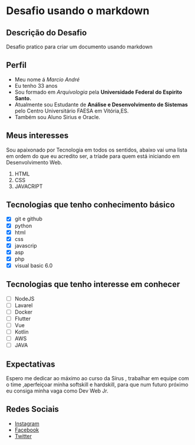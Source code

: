 # Desafio usando o markdown
## Descrição do Desafio 
Desafio pratico para criar um documento usando markdown
## Perfil
- Meu nome á *Marcio André* 
- Eu tenho 33 anos
- Sou formado em *Arquivologia* pela **Universidade Federal do Espirito Santo.**
- Atualmente sou Estudante de **Análise e Desenvolvimento de Sistemas** pelo Centro Universitário FAESA em Vitória,ES.
-  Também sou  Aluno Sirius e Oracle.
## Meus interesses

Sou apaixonado por Tecnologia em todos os sentidos, abaixo vai uma lista em ordem do que eu acredito ser, a tríade para quem está iniciando em Desenvolvimento Web.
1. HTML
2. CSS
3. JAVACRIPT
## Tecnologias que tenho conhecimento básico
- [x] git e github
- [x] python 
- [x] html 
- [x] css
- [x] javascrip
- [x] asp
- [x] php
- [x] visual basic 6.0
## Tecnologias que tenho interesse em conhecer
- [ ] NodeJS
- [ ] Lavarel
- [ ] Docker
- [ ] Flutter
- [ ] Vue
- [ ] Kotlin
- [ ] AWS
- [ ] JAVA
## Expectativas
Espero me dedicar ao máximo ao curso da Sírus , trabalhar em equipe com o time ,aperfeiçoar minha softskill e hardskill, para que num futuro próximo eu consiga minha vaga como Dev Web Jr.
## **Redes Sociais** 
- [Instagram](https://www.instagram.com/marrcioandre/)
- [Facebook](https://www.facebook.com/marcioandre23)
- [Twitter](https://twitter.com/andremarcio1988)
